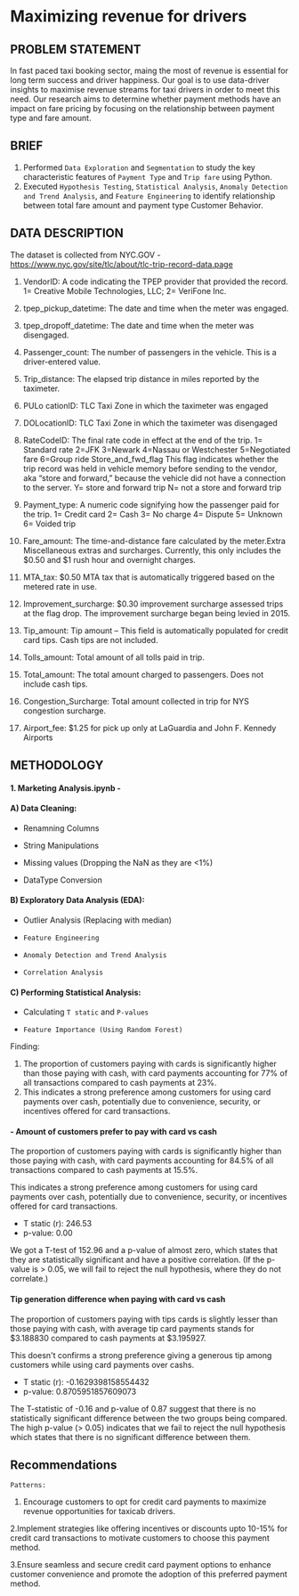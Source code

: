 # Maximizing revenue for drivers

## PROBLEM STATEMENT

In fast paced taxi booking sector, maing the most of revenue is essential for long term success and driver happiness. Our goal is to use data-driver insights to maximise revenue streams for taxi drivers in order to meet this need. Our research aims to determine whether payment methods have an impact on fare pricing by focusing on the relationship between payment type and fare amount.

## BRIEF

1. Performed `Data Exploration` and `Segmentation` to study the key characteristic features of `Payment Type` and `Trip fare` using Python.
2. Executed `Hypothesis Testing`, `Statistical Analysis`, `Anomaly Detection and Trend Analysis`, and `Feature Engineering` to identify relationship between total fare amount and payment type Customer Behavior.

## DATA DESCRIPTION

The dataset is collected from NYC.GOV - https://www.nyc.gov/site/tlc/about/tlc-trip-record-data.page

1. VendorID: A code indicating the TPEP provider that provided the record.
1= Creative Mobile Technologies, LLC; 2= VeriFone Inc.

2. tpep_pickup_datetime: The date and time when the meter was engaged.

3. tpep_dropoff_datetime: The date and time when the meter was disengaged.

4. Passenger_count: The number of passengers in the vehicle.
This is a driver-entered value.

5. Trip_distance: The elapsed trip distance in miles reported by the taximeter.

6. PULo cationID: TLC Taxi Zone in which the taximeter was engaged

7. DOLocationID: TLC Taxi Zone in which the taximeter was disengaged

8. RateCodeID: The final rate code in effect at the end of the trip.
1= Standard rate
2=JFK
3=Newark
4=Nassau or Westchester
5=Negotiated fare
6=Group ride
Store_and_fwd_flag This flag indicates whether the trip record was held in vehicle
memory before sending to the vendor, aka “store and forward,”
because the vehicle did not have a connection to the server.
Y= store and forward trip
N= not a store and forward trip

9. Payment_type: A numeric code signifying how the passenger paid for the trip.
1= Credit card
2= Cash
3= No charge
4= Dispute
5= Unknown
6= Voided trip

10. Fare_amount: The time-and-distance fare calculated by the meter.Extra Miscellaneous extras and surcharges. Currently, this only includes the $0.50 and $1 rush hour and overnight charges.

11. MTA_tax: $0.50 MTA tax that is automatically triggered based on the metered rate in use.

12. Improvement_surcharge: $0.30 improvement surcharge assessed trips at the flag drop. The improvement surcharge began being levied in 2015.

13. Tip_amount: Tip amount – This field is automatically populated for credit card tips. Cash tips are not included.

14. Tolls_amount: Total amount of all tolls paid in trip.

15. Total_amount: The total amount charged to passengers. Does not include cash tips.

16. Congestion_Surcharge: Total amount collected in trip for NYS congestion surcharge.

17. Airport_fee: $1.25 for pick up only at LaGuardia and John F. Kennedy Airports


## METHODOLOGY

#### 1. Marketing Analysis.ipynb - 

#### A) Data Cleaning:

- Renamning Columns

- String Manipulations

- Missing values (Dropping the NaN as they are <1%)

- DataType Conversion

#### B) Exploratory Data Analysis (EDA):

- Outlier Analysis (Replacing with median)

- `Feature Engineering`

- `Anomaly Detection and Trend Analysis`

- `Correlation Analysis`

#### C) Performing Statistical Analysis:

- Calculating `T static` and `P-values`

- `Feature Importance (Using Random Forest)`


Finding:

1. The proportion of customers paying with cards is significantly higher than those paying with cash, with card payments accounting for 77% of all transactions compared to cash payments at
23%.
2. This indicates a strong preference among customers for using card payments over cash, potentially due to convenience, security, or incentives offered for card transactions.


#### - Amount of customers prefer to pay with card vs cash

The  proportion  of  customers  paying  with  cards  is significantly higher than those paying with cash, with card payments  accounting  for  84.5%  of  all  transactions compared to cash payments at 15.5%.

This indicates a strong preference among customers for using  card  payments  over  cash,  potentially  due  to convenience,  security,  or  incentives  offered  for  card transactions.

* T static (r):  246.53
* p-value:  0.00

We got a T-test of 152.96 and a p-value of almost zero, which states that they are statistically significant and have a positive correlation. (If the p-value is > 0.05, we will fail to reject the null hypothesis, where they do not correlate.)

#### Tip generation difference when paying with card vs cash 

The  proportion  of  customers  paying  with tips cards is slightly lesser than those paying with cash, with average tip card payments stands for  $3.188830  compared to cash payments at $3.195927.

This doesn't confirms a strong preference giving a generous tip among customers while using  card  payments  over  cashs.

* T static (r):  -0.1629398158554432 
* p-value:  0.8705951857609073

The T-statistic of -0.16 and p-value of 0.87 suggest that there is no statistically significant difference between the two groups being compared. The high p-value (> 0.05) indicates that we fail to reject the
null hypothesis which states that there is no significant difference between them.



## Recommendations

`Patterns:`
1. Encourage customers to opt for credit card payments to maximize revenue opportunities for taxicab drivers.
   
2.Implement strategies like offering incentives or discounts upto 10-15% for credit card transactions to motivate customers to choose this payment method.

3.Ensure seamless and secure credit card payment options to enhance customer convenience and promote the adoption of this preferred payment method.
